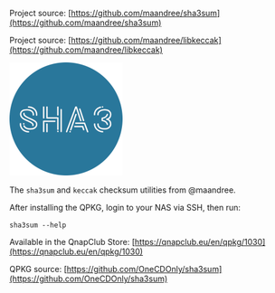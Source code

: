 Project source: [https://github.com/maandree/sha3sum](https://github.com/maandree/sha3sum)

Project source: [https://github.com/maandree/libkeccak](https://github.com/maandree/libkeccak)

![logo](images/sha3sum.logo.png)

The `sha3sum` and `keccak` checksum utilities from @maandree.

After installing the QPKG, login to your NAS via SSH, then run:

```
sha3sum --help
```
Available in the QnapClub Store: [https://qnapclub.eu/en/qpkg/1030](https://qnapclub.eu/en/qpkg/1030)

QPKG source: [https://github.com/OneCDOnly/sha3sum](https://github.com/OneCDOnly/sha3sum)
